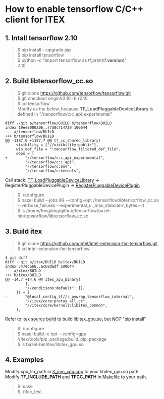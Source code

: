 # How to enable tensorflow C/C++ client for ITEX

## 1. Intall tensorflow 2.10 

   > $ pip install --upgrade pip   
   > $ pip install tensorflow   
   > $ python -c "import tensorflow as tf;print(tf.__version__)"   
   >  2.10  

## 2. Build libtensorflow_cc.so

   > $ git clone https://github.com/tensorflow/tensorflow.git  
   > $ git checkout origin/r2.10 -b r2.10  
   > $ cd tensorflow  
   > Modify as the below, because **TF_LoadPluggableDeviceLibrary** is defined in "//tensorflow/c:c_api_experimental"

```
diff --git a/tensorflow/BUILD b/tensorflow/BUILD
index 19ee8000206..77d8c714729 100644
--- a/tensorflow/BUILD
+++ b/tensorflow/BUILD
@@ -1187,6 +1187,7 @@ tf_cc_shared_library(
     visibility = ["//visibility:public"],
     win_def_file = ":tensorflow_filtered_def_file",
     deps = [
+        "//tensorflow/c:c_api_experimental",
         "//tensorflow/c:c_api",
         "//tensorflow/c:env",
         "//tensorflow/c:kernels",
```

  Call stack: [TF_LoadPluggableDeviceLibrary](https://github.com/tensorflow/tensorflow/blob/master/tensorflow/c/c_api_experimental.cc#L747) -> RegisterPluggableDevicePlugin -> [RegisterPluggableDevicePlugin](https://github.com/tensorflow/tensorflow/blob/master/tensorflow/core/common_runtime/pluggable_device/pluggable_device_plugin_init.cc#L124)

   > $ ./configure  
   > $ bazel build --jobs 96 --config=opt //tensorflow:libtensorflow_cc.so --verbose_failures --experimental_ui_max_stdouterr_bytes=-1  
   > $ ls /home/fengding/github/tensorflow/bazel-bin/tensorflow/libtensorflow_cc.so

## 3. Build itex

   > $ git clone https://github.com/intel/intel-extension-for-tensorflow.git   
   > $ cd intel-extension-for-tensorflow  

```
$ git diff
diff --git a/itex/BUILD b/itex/BUILD
index 547ec668..ac68dadf 100644
--- a/itex/BUILD
+++ b/itex/BUILD
@@ -14,7 +14,6 @@ itex_xpu_binary(
         ],
         "//conditions:default": [],
     }) + [
-        "@local_config_tf//:_pywrap_tensorflow_internal",
         "//itex/core:protos_all_cc",
         "//itex/core/kernels:libitex_common",
     ],
```

  Refer to [itex source build](https://github.com/intel/intel-extension-for-tensorflow/blob/main/docs/install/how_to_build.md) to build libitex_gpu.so, but *NOT* "pip install"  

   > $ ./configure  
   > $ bazel build -c opt --config=gpu  //itex/tools/pip_package:build_pip_package  
   > $ ls bazel-bin/itex/libitex_gpu.so  

## 4. Examples

  Modify xpu_lib_path in  [3_mm_xpu.cpp](./3_mm_xpu.cpp) to your libitex_gpu.so path.  
  Modify **TF_INCLUDE_PATH** and **TFCC_PATH** in [Makefile](./Makefile) to your path.  
  > $ make  
  > $ ./tfcc_test 
